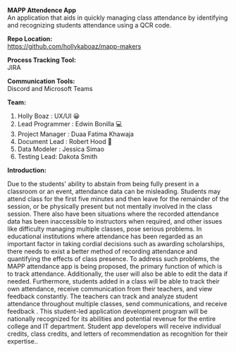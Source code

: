**MAPP Attendence App** <br>
An application that aids in quickly managing class attendance by identifying and recognizing students attendance using a QCR code.

**Repo Location:** <br>
https://github.com/hollykaboaz/mapp-makers

**Process Tracking Tool:** <br>
JIRA

**Communication Tools:** <br>
Discord and Microsoft Teams

**Team:** <br>
1. Holly Boaz : UX/UI 😀
2. Lead Programmer : Edwin Bonilla :computer:
3. Project Manager : Duaa Fatima Khawaja 
4. Document Lead : Robert Hood :card_index: 
5. Data Modeler : Jessica Simao
6. Testing Lead: Dakota Smith

**Introduction:** <br>

Due to the students' ability to abstain from being fully present in a classroom or an event, attendance data can be misleading. Students may attend class for the first five minutes and then leave for the remainder of the session, or be physically present but not mentally involved in the class session. There also have been situations where the recorded attendance data has been inaccessible to instructors when required, and other issues like difficulty managing multiple classes, pose serious problems. In educational institutions where attendance has been regarded as an important factor in taking cordial decisions such as awarding scholarships, there needs to exist a better method of recording attendance and quantifying the effects of class presence. To address such problems, the MAPP  attendance app is being proposed, the primary function of which is to track attendance. Additionally, the user will also be able to edit the data if needed. 
Furthermore, students added in a class will be able to track their own attendance, receive communication from their teachers, and view feedback constantly. The teachers can track and analyze student attendance throughout multiple classes, send communications, and receive feedback .
This student-led application development program will be nationally recognized for its abilities and potential revenue for the entire college and IT department. Student app developers will receive individual credits, class credits, and letters of recommendation as recognition for their expertise..

